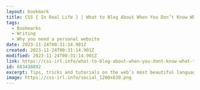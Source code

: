 ```yaml
---
layout: bookmark
title: CSS { In Real Life } | What to Blog About When You Don’t Know What to Blog About
tags:
  - Bookmarks
  - Writing
  - Why you need a personal website
date: 2023-11-24T00:31:14.901Z
created: 2023-11-24T00:31:14.901Z
modified: 2023-11-24T00:31:14.901Z
link: https://css-irl.info/what-to-blog-about-when-you-dont-know-what-to-blog-about/
id: 683438892
excerpt: Tips, tricks and tutorials on the web’s most beautiful language.
image: https://css-irl.info/social_1200x630.png
---
```

